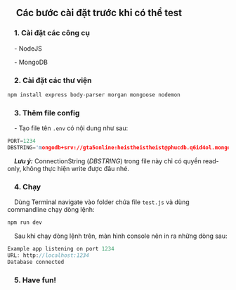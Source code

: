 ## &nbsp;&nbsp;&nbsp;&nbsp;Các bước cài đặt trước khi có thể test

### &nbsp;&nbsp;&nbsp;&nbsp;1. Cài đặt các công cụ

&nbsp;&nbsp;&nbsp;&nbsp;- NodeJS

&nbsp;&nbsp;&nbsp;&nbsp;- MongoDB

### &nbsp;&nbsp;&nbsp;&nbsp;2. Cài đặt các thư viện

```c
npm install express body-parser morgan mongoose nodemon
```

### &nbsp;&nbsp;&nbsp;&nbsp;3. Thêm file config

&nbsp;&nbsp;&nbsp;&nbsp;- Tạo file tên `.env` có nội dung như sau:

```c
PORT=1234
DBSTRING='mongodb+srv://gta5online:heistheistheist@phucdb.q6id4ol.mongodb.net/DB'
```
&nbsp;&nbsp;&nbsp;&nbsp;***Lưu ý:*** ConnectionString (*DBSTRING*) trong file này chỉ có quyền read-only, không thực hiện write được đâu nhé.


### &nbsp;&nbsp;&nbsp;&nbsp;4. Chạy

&nbsp;&nbsp;&nbsp;&nbsp;Dùng Terminal  navigate vào folder chứa file `test.js` và dùng commandline chạy dòng lệnh:
```c
npm run dev
```

&nbsp;&nbsp;&nbsp;&nbsp;Sau khi chạy dòng lệnh trên, màn hình console nên in ra những dòng sau:
```c
Example app listening on port 1234
URL: http://localhost:1234
Database connected
```

### &nbsp;&nbsp;&nbsp;&nbsp;5. Have fun!